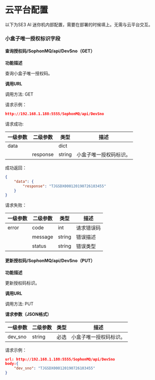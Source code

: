 # 云平台配置

以下为SE3 AI 迷你机内部配置，需要在部署的时候填上。无需与云平台交互。

### 小盒子唯一授权标识字段

#### 查询授权码/SophonMQ/api/DevSno（GET）

**功能描述**

查询小盒子唯一授权码。

**调用URL**

调用方法: GET

请求示例：

```json
http://192.168.1.188:5555/SophonMQ/api/DevSno
```

请求成功:

| **一级参数** | **二级参数** | **类型** | **描述**               |
| ------------ | ------------ | -------- | ---------------------- |
| data         |              | dict     |                        |
|              | response     | string   | 小盒子唯一授权码标识。 |

成功返回：

```json
{
    "data": {
        "response": "TJGSDX000120190726103455"
    }
}
```



请求失败：

| **一级参数** | **二级参数** | **类型** | **描述**   |
| ------------ | ------------ | -------- | ---------- |
| error        | code         | int      | 请求错误码 |
|              | message      | string   | 错误描述   |
|              | status       | string   | 错误类型   |

#### **更新授权码/SophonMQ/api/DevSno（PUT）**

**功能描述**

更新授权码标识。

**调用URL**

调用方法: PUT

**请求参数（JSON格式）**

| **一级参数** | **二级参数** | **类型** | **描述**               |
| ------------ | ------------ | -------- | ---------------------- |
| dev_sno      | string       | 必选     | 小盒子唯一授权码标识。 |

请求示例：

```json
url: http://192.168.1.188:5555/SophonMQ/api/DevSno
body:{
	"dev_sno": "TJGSDX000120190726103455"
}
```


